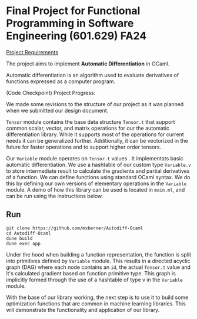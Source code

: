 # Final Project for Functional Programming in Software Engineering (601.629) FA24

[Project Requirements](https://pl.cs.jhu.edu/fpse/assignments/project.html)

The project aims to implement **Automatic Differentiation** in OCaml.

Automatic differentiation is an algorithm used to evaluate derivatives of functions expressed as a computer program. 

(Code Checkpoint) Project Progress: 

We made some revisions to the structure of our project as it was planned when we submitted our design document. 

`Tensor` module contains the base data structure `Tensor.t` that support common scalar, vector, and matrix operations for our the automatic differentiation library.
While it supports most of the operations for current needs it can be generalized further. Additionally, it can be vectorized in the future for faster operations and to support higher order tensors. 

Our `Variable` module operates on `Tensor.t` values . It implementats basic automatic differentiation. 
We use a hashtable of our custom type `Variable.v` to store intermediate result to calculate the gradients and partial derivatives of a function.
We can define functions using standard OCaml syntax. We do this by defining our own versions of elementary operations in the `Variable` module. 
A demo of how this library can be used is located in `main.ml`, and can be run using the instructions below.

## Run

```
git clone https://github.com/mxberner/Autodiff-Ocaml
cd Autodiff-Ocaml
dune build
dune exec app
```

Under the hood when building a function representation, the function is split into primitives defined by `Variable` module. 
This results in a directed acyclic graph (DAG) where each node contains an `id`, the actual `Tensor.t` value and it's calculated gradient based on function primitive type.
This graph is implicitly formed through the use of a hashtable of type v in the `Variable` module.

With the base of our library working, the next step is to use it to build some optimization functions that are common in machine learning libraries. This will demonstrate the functionality and application of our library.

